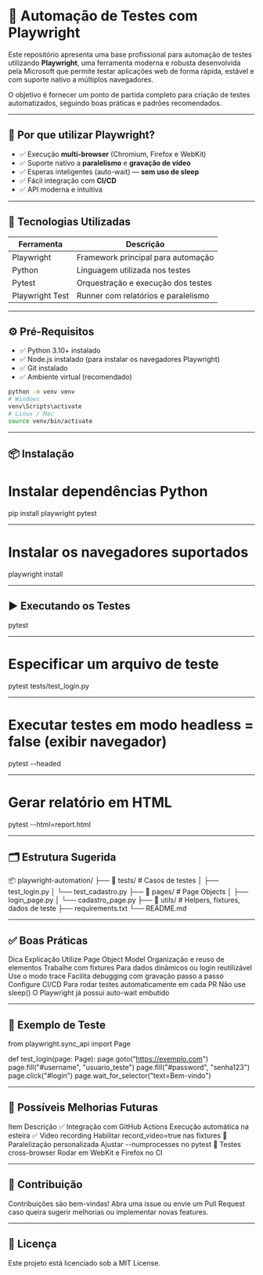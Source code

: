 # 🎯 Automação de Testes com Playwright

Este repositório apresenta uma base profissional para automação de testes utilizando **Playwright**, uma ferramenta moderna e robusta desenvolvida pela Microsoft que permite testar aplicações web de forma rápida, estável e com suporte nativo a múltiplos navegadores.

O objetivo é fornecer um ponto de partida completo para criação de testes automatizados, seguindo boas práticas e padrões recomendados.

---

## 🚀 Por que utilizar Playwright?

- ✅ Execução **multi-browser** (Chromium, Firefox e WebKit)
- ✅ Suporte nativo a **paralelismo** e **gravação de vídeo**
- ✅ Esperas inteligentes (auto-wait) — **sem uso de sleep**
- ✅ Fácil integração com **CI/CD**
- ✅ API moderna e intuitiva

---

## 🧰 Tecnologias Utilizadas

| Ferramenta       | Descrição                              |
|------------------|-----------------------------------------|
| Playwright       | Framework principal para automação      |
| Python           | Linguagem utilizada nos testes          |
| Pytest           | Orquestração e execução dos testes      |
| Playwright Test  | Runner com relatórios e paralelismo     |

---

## ⚙️ Pré-Requisitos

- ✅ Python 3.10+ instalado  
- ✅ Node.js instalado (para instalar os navegadores Playwright)  
- ✅ Git instalado  
- ✅ Ambiente virtual (recomendado)

```bash
python -m venv venv
# Windows
venv\Scripts\activate
# Linux / Mac
source venv/bin/activate
```

---

## 📦 Instalação
# Instalar dependências Python
pip install playwright pytest

---

# Instalar os navegadores suportados
playwright install

---

## ▶️ Executando os Testes
pytest

---

# Especificar um arquivo de teste
pytest tests/test_login.py

---

# Executar testes em modo headless = false (exibir navegador)
pytest --headed

---

# Gerar relatório em HTML
pytest --html=report.html

---

## 🗂️ Estrutura Sugerida
📦 playwright-automation/
├── 📁 tests/                   # Casos de testes
│   ├── test_login.py
│   └── test_cadastro.py
├── 📁 pages/                   # Page Objects
│   ├── login_page.py
│   └── cadastro_page.py
├── 📁 utils/                   # Helpers, fixtures, dados de teste
├── requirements.txt
└── README.md

---

## ✅ Boas Práticas
Dica	Explicação
Utilize Page Object Model	Organização e reuso de elementos
Trabalhe com fixtures	Para dados dinâmicos ou login reutilizável
Use o modo trace	Facilita debugging com gravação passo a passo
Configure CI/CD	Para rodar testes automaticamente em cada PR
Não use sleep()	O Playwright já possui auto-wait embutido

---

## 🔎 Exemplo de Teste
from playwright.sync_api import Page

def test_login(page: Page):
    page.goto("https://exemplo.com")
    page.fill("#username", "usuario_teste")
    page.fill("#password", "senha123")
    page.click("#login")
    page.wait_for_selector("text=Bem-vindo")

---

## 🔮 Possíveis Melhorias Futuras
Item	Descrição
✅ Integração com GitHub Actions	Execução automática na esteira
✅ Video recording	Habilitar record_video=true nas fixtures
🔧 Paralelização personalizada	Ajustar --numprocesses no pytest
🔧 Testes cross-browser	Rodar em WebKit e Firefox no CI

---

## 🤝 Contribuição

Contribuições são bem-vindas!
Abra uma issue ou envie um Pull Request caso queira sugerir melhorias ou implementar novas features.

---

## 📄 Licença

Este projeto está licenciado sob a MIT License.
